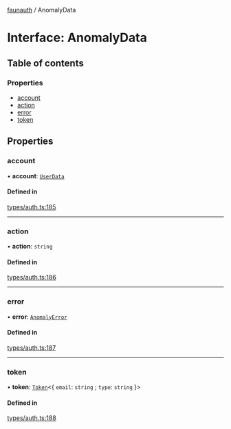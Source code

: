 [faunauth](../index.md) / AnomalyData

# Interface: AnomalyData

## Table of contents

### Properties

- [account](AnomalyData.md#account)
- [action](AnomalyData.md#action)
- [error](AnomalyData.md#error)
- [token](AnomalyData.md#token)

## Properties

### account

• **account**: [`UserData`](UserData.md)

#### Defined in

[types/auth.ts:185](https://github.com/alexnitta/faunauth/blob/8d66af9/src/types/auth.ts#L185)

___

### action

• **action**: `string`

#### Defined in

[types/auth.ts:186](https://github.com/alexnitta/faunauth/blob/8d66af9/src/types/auth.ts#L186)

___

### error

• **error**: [`AnomalyError`](AnomalyError.md)

#### Defined in

[types/auth.ts:187](https://github.com/alexnitta/faunauth/blob/8d66af9/src/types/auth.ts#L187)

___

### token

• **token**: [`Token`](Token.md)<{ `email`: `string` ; `type`: `string`  }\>

#### Defined in

[types/auth.ts:188](https://github.com/alexnitta/faunauth/blob/8d66af9/src/types/auth.ts#L188)
